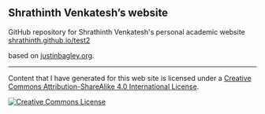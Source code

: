 ## Shrathinth Venkatesh&rsquo;s website

GitHub repository for Shrathinth Venkatesh's personal academic website [shrathinth.github.io/test2](https://shrathinth.github.io/test2) 

based on [justinbagley.org](https://justinbagley.org).

---

Content that I have generated for this web site is licensed under a <a rel="license" href="http://creativecommons.org/licenses/by-sa/4.0/">Creative Commons Attribution-ShareAlike 4.0 International License</a>.

<a rel="license" href="http://creativecommons.org/licenses/by-sa/4.0/"><img alt="Creative Commons License" style="border-width:0" src="https://i.creativecommons.org/l/by-sa/4.0/88x31.png" /></a>
